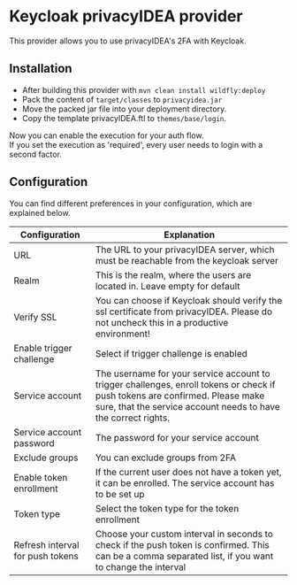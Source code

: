 # Keycloak privacyIDEA provider

This provider allows you to use privacyIDEA's 2FA with Keycloak.

## Installation

* After building this provider with `mvn clean install wildfly:deploy`
* Pack the content of `target/classes` to `privacyidea.jar`
* Move the packed jar file into your deployment directory.  
* Copy the template privacyIDEA.ftl to `themes/base/login`.

Now you can enable the execution for your auth flow.  
If you set the execution as 'required', every user needs to login with a second factor.

## Configuration

You can find different preferences in your configuration, which are explained below.

| Configuration | Explanation |
| ----- | ----- |
| URL | The URL to your privacyIDEA server, which must be reachable from the keycloak server |
| Realm | This is the realm, where the users are located in. Leave empty for default |
| Verify SSL | You can choose if Keycloak should verify the ssl certificate from privacyIDEA. Please do not uncheck this in a productive environment! |
| Enable trigger challenge | Select if trigger challenge is enabled |
| Service account | The username for your service account to trigger challenges, enroll tokens or check if push tokens are confirmed. Please make sure, that the service account needs to have the correct rights. |
| Service account password | The password for your service account |
| Exclude groups | You can exclude groups from 2FA |
| Enable token enrollment | If the current user does not have a token yet, it can be enrolled. The service account has to be set up |
| Token type | Select the token type for the token enrollment |
| Refresh interval for push tokens | Choose your custom interval in seconds to check if the push token is confirmed. This can be a comma separated list, if you want to change the interval |
